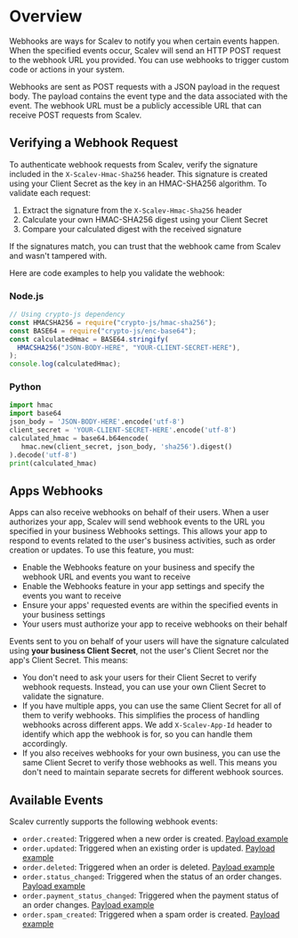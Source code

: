 # Overview

Webhooks are ways for Scalev to notify you when certain events happen. When the specified events occur, Scalev will send an HTTP POST request to the webhook URL you provided. You can use webhooks to trigger custom code or actions in your system.

Webhooks are sent as POST requests with a JSON payload in the request body. The payload contains the event type and the data associated with the event. The webhook URL must be a publicly accessible URL that can receive POST requests from Scalev.

## Verifying a Webhook Request

To authenticate webhook requests from Scalev, verify the signature included in the `X-Scalev-Hmac-Sha256` header. This signature is created using your Client Secret as the key in an HMAC-SHA256 algorithm. To validate each request:

1. Extract the signature from the `X-Scalev-Hmac-Sha256` header
2. Calculate your own HMAC-SHA256 digest using your Client Secret
3. Compare your calculated digest with the received signature

If the signatures match, you can trust that the webhook came from Scalev and wasn't tampered with.

Here are code examples to help you validate the webhook:

### Node.js

```javascript
// Using crypto-js dependency
const HMACSHA256 = require("crypto-js/hmac-sha256");
const BASE64 = require("crypto-js/enc-base64");
const calculatedHmac = BASE64.stringify(
  HMACSHA256("JSON-BODY-HERE", "YOUR-CLIENT-SECRET-HERE"),
);
console.log(calculatedHmac);
```

### Python

```python
import hmac
import base64
json_body = 'JSON-BODY-HERE'.encode('utf-8')
client_secret = 'YOUR-CLIENT-SECRET-HERE'.encode('utf-8')
calculated_hmac = base64.b64encode(
   hmac.new(client_secret, json_body, 'sha256').digest()
).decode('utf-8')
print(calculated_hmac)
```

## Apps Webhooks

Apps can also receive webhooks on behalf of their users. When a user authorizes your app, Scalev will send webhook events to the URL you specified in your business Webhooks settings. This allows your app to respond to events related to the user's business activities, such as order creation or updates. To use this feature, you must:

- Enable the Webhooks feature on your business and specify the webhook URL and events you want to receive
- Enable the Webhooks feature in your app settings and specify the events you want to receive
- Ensure your apps' requested events are within the specified events in your business settings
- Your users must authorize your app to receive webhooks on their behalf

Events sent to you on behalf of your users will have the signature calculated using **your business Client Secret**, not the user's Client Secret nor the app's Client Secret. This means:

- You don't need to ask your users for their Client Secret to verify webhook requests. Instead, you can use your own Client Secret to validate the signature.
- If you have multiple apps, you can use the same Client Secret for all of them to verify webhooks. This simplifies the process of handling webhooks across different apps. We add `X-Scalev-App-Id` header to identify which app the webhook is for, so you can handle them accordingly.
- If you also receives webhooks for your own business, you can use the same Client Secret to verify those webhooks as well. This means you don't need to maintain separate secrets for different webhook sources.

## Available Events

Scalev currently supports the following webhook events:

- `order.created`: Triggered when a new order is created. [Payload example](./order-created-example.md)
- `order.updated`: Triggered when an existing order is updated. [Payload example](./order-updated-example.md)
- `order.deleted`: Triggered when an order is deleted. [Payload example](./order-deleted-example.md)
- `order.status_changed`: Triggered when the status of an order changes. [Payload example](./order-status-changed-example.md)
- `order.payment_status_changed`: Triggered when the payment status of an order changes. [Payload example](./order-payment-status-changed-example.md)
- `order.spam_created`: Triggered when a spam order is created. [Payload example](./order-spam-created-example.md)
